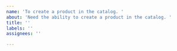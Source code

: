 ```yaml
---
name: 'To create a product in the catalog. '
about: 'Need the ability to create a product in the catalog. '
title: ''
labels: ''
assignees: ''

---
```




